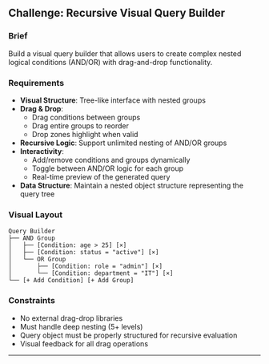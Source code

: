 ## Challenge: Recursive Visual Query Builder

### Brief
Build a visual query builder that allows users to create complex nested logical conditions (AND/OR) with drag-and-drop functionality.

### Requirements
- **Visual Structure**: Tree-like interface with nested groups
- **Drag & Drop**: 
  - Drag conditions between groups
  - Drag entire groups to reorder
  - Drop zones highlight when valid
- **Recursive Logic**: Support unlimited nesting of AND/OR groups
- **Interactivity**: 
  - Add/remove conditions and groups dynamically
  - Toggle between AND/OR logic for each group
  - Real-time preview of the generated query
- **Data Structure**: Maintain a nested object structure representing the query tree

### Visual Layout
```
Query Builder
├── AND Group
│   ├── [Condition: age > 25] [×]
│   ├── [Condition: status = "active"] [×]
│   └── OR Group
│       ├── [Condition: role = "admin"] [×]
│       └── [Condition: department = "IT"] [×]
└── [+ Add Condition] [+ Add Group]
```

### Constraints
- No external drag-drop libraries
- Must handle deep nesting (5+ levels)
- Query object must be properly structured for recursive evaluation
- Visual feedback for all drag operations

---